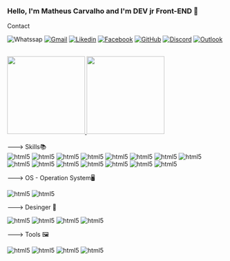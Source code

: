 ### Hello, I'm Matheus Carvalho and I'm DEV jr Front-END 👋

<!--
**Nemezys2K/Nemezys2k** is a ✨ _special_ ✨ repository because its `README.md` (this file) appears on your GitHub profile.

Here are some ideas to get you started:

- 🔭 Hoje faço trabalho como freelancer Front-End
- 🌱 Estudando Python e TypeScript e Js Express Node.js - Full Stack
-🐱‍👤 Dev Jr. Front - End 

-->Contact
![Whatssap](https://img.shields.io/badge/WhatsApp-25D366?style=for-the-badge&logo=whatsapp&logoColor=white)
[![Gmail](https://img.shields.io/badge/Gmail-D14836?style=for-the-badge&logo=gmail&logoColor=white)](https://www.linkedin.com/in/matheus-david-carvalho-a2544014b)
[![Likedin](https://img.shields.io/badge/LinkedIn-0077B5?style=for-the-badge&logo=linkedin&logoColor=white)](theusma.arquitetura@gmail.com)
[![Facebook](https://img.shields.io/badge/Facebook-1877F2?style=for-the-badge&logo=facebook&logoColor=white)](https://www.facebook.com/matheusdavid.carvalho)
[![GitHub](https://img.shields.io/badge/GitHub-100000?style=for-the-badge&logo=github&logoColor=white)](https://github.com/Nemezys2K)
[![Discord](https://img.shields.io/badge/Discord-7289DA?style=for-the-badge&logo=discord&logoColor=white)](Nemezys2k#5745)
[![Outlook](https://img.shields.io/badge/Microsoft_Outlook-0078D4?style=for-the-badge&logo=microsoft-outlook&logoColor=white)](carvalho2604@outlook.com)
<br>
<br>
<div align="left">
  <a href="https://github.com/Nemezys2k">
    <img height="180em" src="https://github-readme-stats.vercel.app/api?username=Nemezys2k&show_icons=true&theme=dark&include_all_commits=true&count_private=true"/>
    <img height="180em" src="https://github-readme-stats.vercel.app/api/top-langs/?username=Nemezys2k&layout=compact&langs_count=7&theme=dark"/>
  </a>
</div>
<br>
---> Skills📚
<div style="display: inline_block;">
        <img aling="center"src="https://img.shields.io/badge/Python-3776AB?style=for-the-badge&logo=python&logoColor=white" alt="html5">
        <img aling="center"src="https://img.shields.io/badge/Node.js-43853D?style=for-the-badge&logo=node.js&logoColor=white" alt="html5">
        <img aling="center"src="https://img.shields.io/badge/JavaScript-F7DF1E?style=for-the-badge&logo=javascript&logoColor=black" alt="html5">
        <img aling="center"src="https://img.shields.io/badge/HTML5-E34F26?style=for-the-badge&logo=html5&logoColor=white" alt="html5">
        <img aling="center"src="https://img.shields.io/badge/CSS3-1572B6?style=for-the-badge&logo=css3&logoColor=white" alt="html5">
        <img aling="center"src="https://img.shields.io/badge/C%2B%2B-00599C?style=for-the-badge&logo=c%2B%2B&logoColor=white" alt="html5">
        <img aling="center"src="https://img.shields.io/badge/Java-ED8B00?style=for-the-badge&logo=java&logoColor=white" alt="html5">
        <img aling="center"src="https://img.shields.io/badge/PHP-777BB4?style=for-the-badge&logo=php&logoColor=white" alt="html5">
        <img aling="center"src="https://img.shields.io/badge/Express.js-404D59?style=for-the-badge" alt="html5">
        <img aling="center"src="https://img.shields.io/badge/React-20232A?style=for-the-badge&logo=react&logoColor=61DAFB" alt="html5">
        <img aling="center"src="https://img.shields.io/badge/MySQL-00000F?style=for-the-badge&logo=mysql&logoColor=white" alt="html5">
        <img aling="center"src="https://img.shields.io/badge/Microsoft_Excel-217346?style=for-the-badge&logo=microsoft-excel&logoColor=white" alt="html5">
        <img aling="center"src="https://img.shields.io/badge/Microsoft_PowerPoint-B7472A?style=for-the-badge&logo=microsoft-powerpoint&logoColor=white" alt="html5">
        <img aling="center"src="https://img.shields.io/badge/Microsoft_Word-2B579A?style=for-the-badge&logo=microsoft-word&logoColor=white" alt="html5">
        <img aling="center"src="https://img.shields.io/badge/Bootstrap-563D7C?style=for-the-badge&logo=bootstrap&logoColor=white" alt="html5">
    </div>

---> OS - Operation System🖥
<div style="display: inline_block;">
        <img src="https://img.shields.io/badge/Linux-FCC624?style=for-the-badge&logo=linux&logoColor=black" alt="html5">
        <img src="https://img.shields.io/badge/Windows-0078D6?style=for-the-badge&logo=windows&logoColor=white" alt="html5">
    </div>
    
---> Desinger 🎨
 <div style="display: inline_block;">
        <img src="https://aleen42.github.io/badges/src/photoshop.svg" alt="html5">
        <img src="https://aleen42.github.io/badges/src/illustrator.svg" alt="html5">
        <img src="https://aleen42.github.io/badges/src/after_effects.svg" alt="html5">
        <img src="https://aleen42.github.io/badges/src/premiere.svg" alt="html5">
    </div>

---> Tools 🖼
  <div style="display: inline_block;">
        <img src="https://img.shields.io/badge/Visual_Studio_Code-0078D4?style=for-the-badge&logo=visual%20studio%20code&logoColor=white" alt="html5">
        <img src="https://img.shields.io/badge/Eclipse-2C2255?style=for-the-badge&logo=eclipse&logoColor=white" alt="html5">
        <img src="https://img.shields.io/badge/Atom-66595C?style=for-the-badge&logo=Atom&logoColor=white" alt="html5">  
        <img src="https://img.shields.io/badge/GitHub-100000?style=for-the-badge&logo=github&logoColor=white" alt="html5">
    </div>
   

  
  
